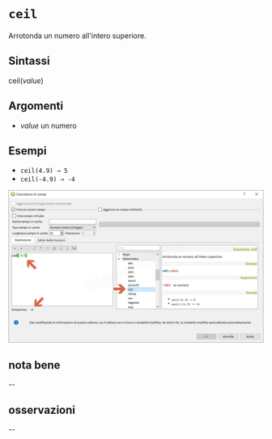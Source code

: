 # `ceil`

Arrotonda un numero all'intero superiore.

## Sintassi

ceil(_value_)

## Argomenti

* _value_ un numero

## Esempi

* `ceil(4.9) → 5`
* `ceil(-4.9) → -4`

![](/img/matematica/ceil/ceil1.png)

## nota bene

--

## osservazioni

--